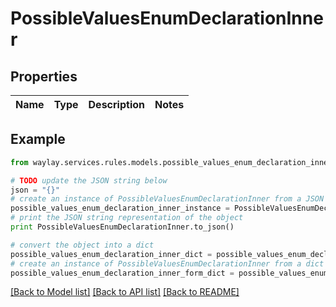# PossibleValuesEnumDeclarationInner


## Properties

Name | Type | Description | Notes
------------ | ------------- | ------------- | -------------

## Example

```python
from waylay.services.rules.models.possible_values_enum_declaration_inner import PossibleValuesEnumDeclarationInner

# TODO update the JSON string below
json = "{}"
# create an instance of PossibleValuesEnumDeclarationInner from a JSON string
possible_values_enum_declaration_inner_instance = PossibleValuesEnumDeclarationInner.from_json(json)
# print the JSON string representation of the object
print PossibleValuesEnumDeclarationInner.to_json()

# convert the object into a dict
possible_values_enum_declaration_inner_dict = possible_values_enum_declaration_inner_instance.to_dict()
# create an instance of PossibleValuesEnumDeclarationInner from a dict
possible_values_enum_declaration_inner_form_dict = possible_values_enum_declaration_inner.from_dict(possible_values_enum_declaration_inner_dict)
```
[[Back to Model list]](../README.md#documentation-for-models) [[Back to API list]](../README.md#documentation-for-api-endpoints) [[Back to README]](../README.md)


